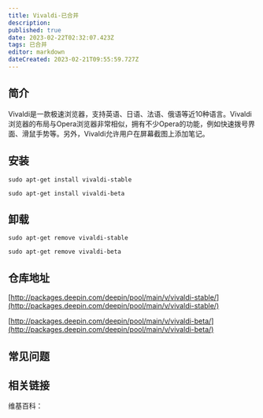 ```yaml
---
title: Vivaldi-已合并
description: 
published: true
date: 2023-02-22T02:32:07.423Z
tags: 已合并
editor: markdown
dateCreated: 2023-02-21T09:55:59.727Z
---
```


## 简介

Vivaldi是一款极速浏览器，支持英语、日语、法语、俄语等近10种语言。Vivaldi浏览器的布局与Opera浏览器非常相似，拥有不少Opera的功能，例如快速拨号界面、滑鼠手势等。另外，Vivaldi允许用户在屏幕截图上添加笔记。

## 安装

`sudo apt-get install vivaldi-stable`

`sudo apt-get install vivaldi-beta`

## 卸载

`sudo apt-get remove vivaldi-stable`

`sudo apt-get remove vivaldi-beta`

## 仓库地址

[http://packages.deepin.com/deepin/pool/main/v/vivaldi-stable/](http://packages.deepin.com/deepin/pool/main/v/vivaldi-stable/)

[http://packages.deepin.com/deepin/pool/main/v/vivaldi-beta/](http://packages.deepin.com/deepin/pool/main/v/vivaldi-beta/)

## 常见问题

## 相关链接

维基百科：
